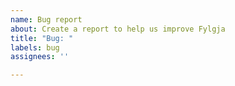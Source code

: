 ```yaml
---
name: Bug report
about: Create a report to help us improve Fylgja
title: "Bug: "
labels: bug
assignees: ''

---
```


<!--
Before opening a report please:

- [Search for duplicate or closed issues](https://github.com/fylgja/fylgja/issues?utf8=%E2%9C%93&q=is%3Aissue)
- Read the [contributing guidelines](https://github.com/fylgja/fylgja/blob/main/.github/CONTRIBUTING.md)

Bug reports, please include:

- Operating system and version (Windows, macOS, Android, iOS)
- Browser and version (Chrome, Firefox, Safari, Microsoft Edge, Opera, Android Browser)
- A [reduced test case](https://css-tricks.com/reduced-test-cases/) or suggested fix using [CodePen](https://codepen.io/) or [CodeSandbox](https://codesandbox.io/)
-->

